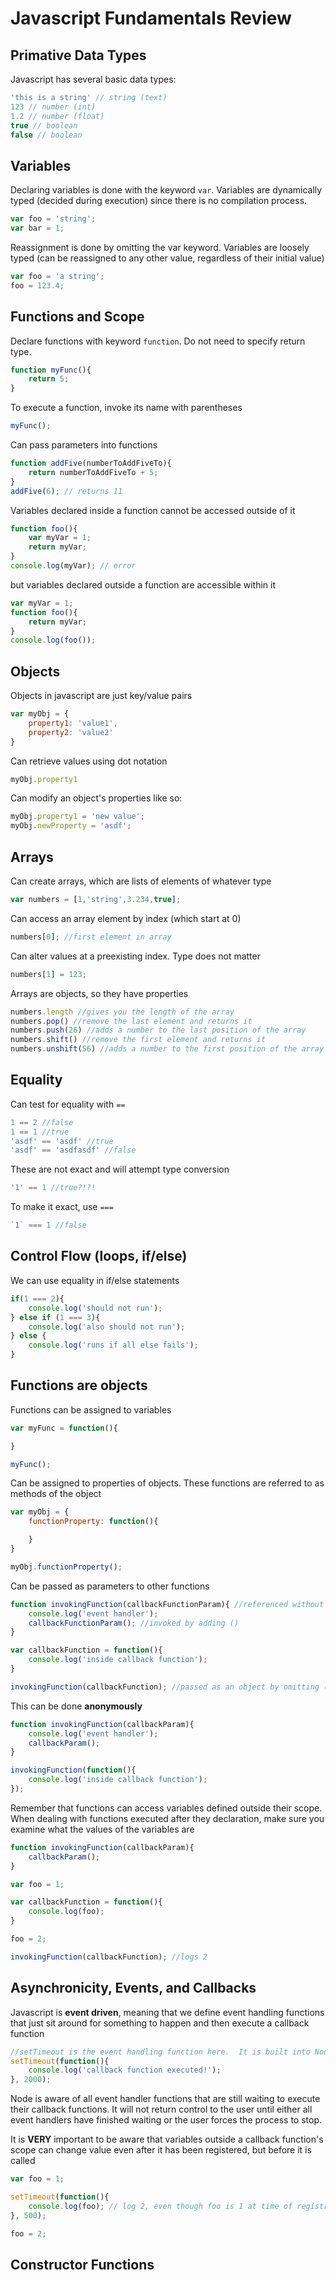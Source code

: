 # Javascript Fundamentals Review

## Primative Data Types

Javascript has several basic data types:

```javascript
'this is a string' // string (text)
123 // number (int)
1.2 // number (float)
true // boolean
false // boolean
```

## Variables

Declaring variables is done with the keyword `var`.  Variables are dynamically typed (decided during execution) since there is no compilation process.

```javascript
var foo = 'string';
var bar = 1;
```

Reassignment is done by omitting the var keyword.  Variables are loosely typed (can be reassigned to any other value, regardless of their initial value)

```javascript
var foo = 'a string';
foo = 123.4;
```

## Functions and Scope

Declare functions with keyword `function`.  Do not need to specify return type.

```javascript
function myFunc(){
	return 5;
}
```

To execute a function, invoke its name with parentheses

```javascript
myFunc();
```

Can pass parameters into functions

```javascript
function addFive(numberToAddFiveTo){
	return numberToAddFiveTo + 5;
}
addFive(6); // returns 11
```

Variables declared inside a function cannot be accessed outside of it

```javascript
function foo(){
	var myVar = 1;
	return myVar;
}
console.log(myVar); // error
```

but variables declared outside a function are accessible within it

```javascript
var myVar = 1;
function foo(){
	return myVar;
}
console.log(foo());
```

## Objects

Objects in javascript are just key/value pairs

```javascript
var myObj = {
	property1: 'value1',
	property2: 'value2'
}
```

Can retrieve values using dot notation

```javascript
myObj.property1
```

Can modify an object's properties like so:

```javascript
myObj.property1 = 'new value';
myObj.newProperty = 'asdf';
```

## Arrays

Can create arrays, which are lists of elements of whatever type

```javascript
var numbers = [1,'string',3.234,true];
```

Can access an array element by index (which start at 0)

```javascript
numbers[0]; //first element in array
```

Can alter values at a preexisting index.  Type does not matter

```javascript
numbers[1] = 123;
```

Arrays are objects, so they have properties

```javascript
numbers.length //gives you the length of the array
numbers.pop() //remove the last element and returns it
numbers.push(26) //adds a number to the last position of the array
numbers.shift() //remove the first element and returns it
numbers.unshift(56) //adds a number to the first position of the array and pushes everything down
```

## Equality

Can test for equality with `==`

```javascript
1 == 2 //false
1 == 1 //true
'asdf' == 'asdf' //true
'asdf' == 'asdfasdf' //false
```

These are not exact and will attempt type conversion

```javascript
'1' == 1 //true?!?!
```

To make it exact, use `===`

```javascript
`1` === 1 //false
```

## Control Flow (loops, if/else)

We can use equality in if/else statements

```javascript
if(1 === 2){
	console.log('should not run');
} else if (1 === 3){
	console.log('also should not run');
} else {
	console.log('runs if all else fails');
}
```

## Functions are objects

Functions can be assigned to variables

```javascript
var myFunc = function(){

}

myFunc();
```

Can be assigned to properties of objects.  These functions are referred to as methods of the object

```javascript
var myObj = {
	functionProperty: function(){

	}
}

myObj.functionProperty();
```

Can be passed as parameters to other functions

```javascript
function invokingFunction(callbackFunctionParam){ //referenced without ()
	console.log('event handler');
	callbackFunctionParam(); //invoked by adding ()
}

var callbackFunction = function(){
	console.log('inside callback function');
}

invokingFunction(callbackFunction); //passed as an object by omitting ()
```

This can be done **anonymously**

```javascript
function invokingFunction(callbackParam){
	console.log('event handler');
	callbackParam();
}

invokingFunction(function(){
	console.log('inside callback function');
});
```

Remember that functions can access variables defined outside their scope.  When dealing with functions executed after they declaration, make sure you examine what the values of the variables are


```javascript
function invokingFunction(callbackParam){
	callbackParam();
}

var foo = 1;

var callbackFunction = function(){
	console.log(foo);       
}

foo = 2;

invokingFunction(callbackFunction); //logs 2
```

## Asynchronicity, Events, and Callbacks

Javascript is **event driven**, meaning that we define event handling functions that just sit around for something to happen and then execute a callback function

```Javascript
//setTimeout is the event handling function here.  It is built into Node.  The event it handles is the passing of two seconds.  Once this event occurs, it executes its callback function
setTimeout(function(){
	console.log('callback function executed!');
}, 2000);
```

Node is aware of all event handler functions that are still waiting to execute their callback functions.  It will not return control to the user until either all event handlers have finished waiting or the user forces the process to stop.

It is **VERY** important to be aware that variables outside a callback function's scope can change value even after it has been registered, but before it is called

```javascript
var foo = 1;

setTimeout(function(){
	console.log(foo); // log 2, even though foo is 1 at time of registration
}, 500);

foo = 2;
```

## Constructor Functions

